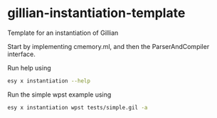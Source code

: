 # gillian-instantiation-template
Template for an instantiation of Gillian

Start by implementing cmemory.ml, and then the ParserAndCompiler interface.

Run help using
```sh
esy x instantiation --help
```

Run the simple wpst example using
```sh
esy x instantiation wpst tests/simple.gil -a
```